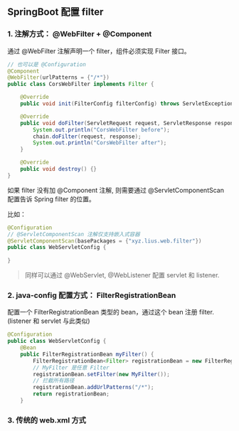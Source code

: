 ## SpringBoot 配置 filter

### 1. 注解方式： @WebFilter + @Component

通过 @WebFilter 注解声明一个 filter，组件必须实现 Filter 接口。

```java
// 也可以是 @Configuration
@Component
@WebFilter(urlPatterns = {"/*"})
public class CorsWebFilter implements Filter {

    @Override
    public void init(FilterConfig filterConfig) throws ServletException {}

    @Override
    public void doFilter(ServletRequest request, ServletResponse response, FilterChain chain) throws IOException, ServletException {
        System.out.println("CorsWebFilter before");
        chain.doFilter(request, response);
        System.out.println("CorsWebFilter after");
    }

    @Override
    public void destroy() {}
}
```
如果 filter 没有加 @Component 注解, 则需要通过 @ServletComponentScan 配置告诉 Spring filter 的位置。

比如：

```java
@Configuration
// @ServletComponentScan 注解仅支持嵌入式容器
@ServletComponentScan(basePackages = {"xyz.lius.web.filter"})
public class WebServletConfig {
    
}
```

> 同样可以通过 @WebServlet, @WebListener 配置 servlet 和 listener. 

### 2. java-config 配置方式： FilterRegistrationBean

配置一个 FilterRegistrationBean 类型的 bean，通过这个 bean 注册 filter. (listener 和 servlet 与此类似)

```java
@Configuration
public class WebServletConfig {
    @Bean
    public FilterRegistrationBean myFilter() {
        FilterRegistrationBean<Filter> registrationBean = new FilterRegistrationBean<>();
        // MyFilter 是任意 Filter
        registrationBean.setFilter(new MyFilter());
        // 拦截所有路径
        registrationBean.addUrlPatterns("/*");
        return registrationBean;
    }
```

### 3. 传统的 web.xml 方式